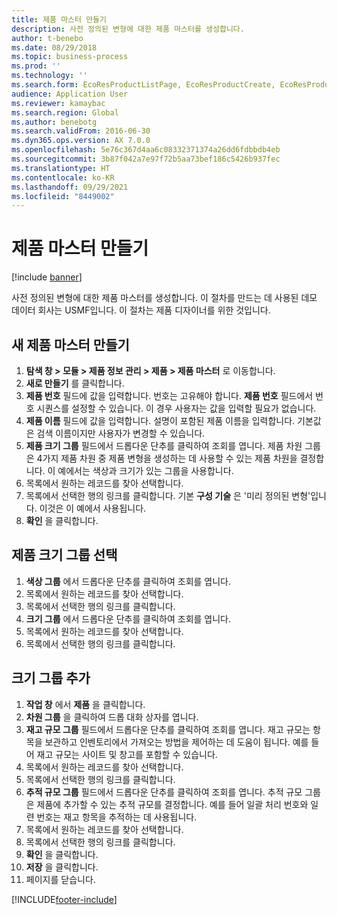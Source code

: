 ```yaml
---
title: 제품 마스터 만들기
description: 사전 정의된 변형에 대한 제품 마스터를 생성합니다.
author: t-benebo
ms.date: 08/29/2018
ms.topic: business-process
ms.prod: ''
ms.technology: ''
ms.search.form: EcoResProductListPage, EcoResProductCreate, EcoResProductDetails, EcoResProductInventoryDimensionGroups
audience: Application User
ms.reviewer: kamaybac
ms.search.region: Global
ms.author: benebotg
ms.search.validFrom: 2016-06-30
ms.dyn365.ops.version: AX 7.0.0
ms.openlocfilehash: 5e76c367d4aa6c08332371374a26dd6fdbbdb4eb
ms.sourcegitcommit: 3b87f042a7e97f72b5aa73bef186c5426b937fec
ms.translationtype: HT
ms.contentlocale: ko-KR
ms.lasthandoff: 09/29/2021
ms.locfileid: "8449002"
---
```

# <a name="create-a-product-master"></a>제품 마스터 만들기

[!include [banner](../../includes/banner.md)]

사전 정의된 변형에 대한 제품 마스터를 생성합니다. 이 절차를 만드는 데 사용된 데모 데이터 회사는 USMF입니다. 이 절차는 제품 디자이너를 위한 것입니다.


## <a name="create-a-new-product-master"></a>새 제품 마스터 만들기
1. **탐색 창 > 모듈 > 제품 정보 관리 > 제품 > 제품 마스터** 로 이동합니다.
2. **새로 만들기** 를 클릭합니다.
3. **제품 번호** 필드에 값을 입력합니다. 번호는 고유해야 합니다. **제품 번호** 필드에서 번호 시퀀스를 설정할 수 있습니다. 이 경우 사용자는 값을 입력할 필요가 없습니다.
4. **제품 이름** 필드에 값을 입력합니다. 설명이 포함된 제품 이름을 입력합니다. 기본값은 검색 이름이지만 사용자가 변경할 수 있습니다.
5. **제품 크기 그룹** 필드에서 드롭다운 단추를 클릭하여 조회를 엽니다. 제품 차원 그룹은 4가지 제품 차원 중 제품 변형을 생성하는 데 사용할 수 있는 제품 차원을 결정합니다. 이 예에서는 색상과 크기가 있는 그룹을 사용합니다.
6. 목록에서 원하는 레코드를 찾아 선택합니다.
7. 목록에서 선택한 행의 링크를 클릭합니다. 기본 **구성 기술** 은 '미리 정의된 변형'입니다. 이것은 이 예에서 사용됩니다.
8. **확인** 을 클릭합니다.

## <a name="select-product-dimension-groups"></a>제품 크기 그룹 선택
1. **색상 그룹** 에서 드롭다운 단추를 클릭하여 조회를 엽니다.
2. 목록에서 원하는 레코드를 찾아 선택합니다.
3. 목록에서 선택한 행의 링크를 클릭합니다.
4. **크기 그룹** 에서 드롭다운 단추를 클릭하여 조회를 엽니다.
5. 목록에서 원하는 레코드를 찾아 선택합니다.
6. 목록에서 선택한 행의 링크를 클릭합니다.

## <a name="add-dimension-groups"></a>크기 그룹 추가
1. **작업 창** 에서 **제품** 을 클릭합니다.
2. **차원 그룹** 을 클릭하여 드롭 대화 상자를 엽니다.
3. **재고 규모 그룹** 필드에서 드롭다운 단추를 클릭하여 조회를 엽니다. 재고 규모는 항목을 보관하고 인벤토리에서 가져오는 방법을 제어하는 데 도움이 됩니다. 예를 들어 재고 규모는 사이트 및 창고를 포함할 수 있습니다.
4. 목록에서 원하는 레코드를 찾아 선택합니다.
5. 목록에서 선택한 행의 링크를 클릭합니다.
6. **추적 규모 그룹** 필드에서 드롭다운 단추를 클릭하여 조회를 엽니다. 추적 규모 그룹은 제품에 추가할 수 있는 추적 규모를 결정합니다. 예를 들어 일괄 처리 번호와 일련 번호는 재고 항목을 추적하는 데 사용됩니다.
7. 목록에서 원하는 레코드를 찾아 선택합니다.
8. 목록에서 선택한 행의 링크를 클릭합니다.
9. **확인** 을 클릭합니다.
10. **저장** 을 클릭합니다.
11. 페이지를 닫습니다.



[!INCLUDE[footer-include](../../../includes/footer-banner.md)]